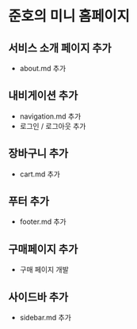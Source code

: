 # 준호의 미니 홈페이지



## 서비스 소개 페이지 추가
- about.md 추가

## 내비게이션 추가
- navigation.md 추가
- 로그인 / 로그아웃 추가

## 장바구니 추가
- cart.md 추가

## 푸터 추가
- footer.md 추가


## 구매페이지 추가
- 구매 페이지 개발

## 사이드바 추가
- sidebar.md 추가

